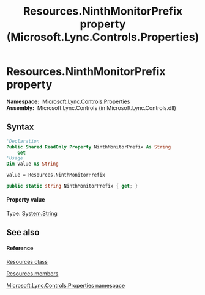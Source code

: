 ﻿---
title: Resources.NinthMonitorPrefix property  (Microsoft.Lync.Controls.Properties)
TOCTitle: 'NinthMonitorPrefix property '
ms:assetid: P:Microsoft.Lync.Controls.Properties.Resources.NinthMonitorPrefix_DI_3_UC_OCS14MrefLyncWPF
ms:mtpsurl: https://msdn.microsoft.com/en-us/library/microsoft.lync.controls.properties.resources.ninthmonitorprefix_di_3_uc_ocs14mreflyncwpf(v=office.15)
ms:contentKeyID: 48600210
ms.date: 07/28/2014
mtps_version: v=office.15
f1_keywords:
- Microsoft.Lync.Controls.Properties.Resources.NinthMonitorPrefix
dev_langs:
- CSharp
- JScript
- VB
- other
---

# Resources.NinthMonitorPrefix property

**Namespace:**  [Microsoft.Lync.Controls.Properties](microsoft-lync-controls-properties-namespace_1.md)  
**Assembly:**  Microsoft.Lync.Controls (in Microsoft.Lync.Controls.dll)

## Syntax

``` vb
'Declaration
Public Shared ReadOnly Property NinthMonitorPrefix As String
    Get
'Usage
Dim value As String

value = Resources.NinthMonitorPrefix
```

``` csharp
public static string NinthMonitorPrefix { get; }
```

#### Property value

Type: [System.String](http://msdn2.microsoft.com/en-us/library/s1wwdcbf)  

## See also

#### Reference

[Resources class](resources-class-microsoft-lync-controls-properties_1.md)

[Resources members](resources-members-microsoft-lync-controls-properties_1.md)

[Microsoft.Lync.Controls.Properties namespace](microsoft-lync-controls-properties-namespace_1.md)


